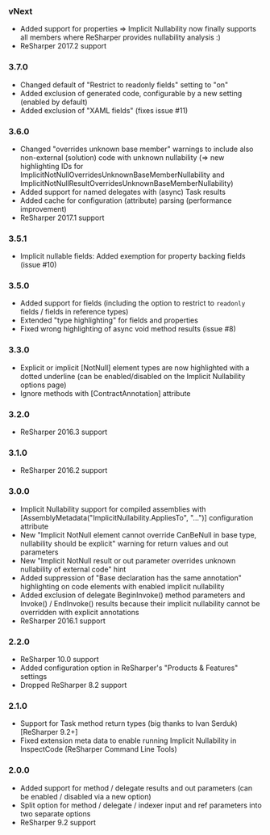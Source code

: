 ### vNext ###
- Added support for properties => Implicit Nullability now finally supports all members where ReSharper provides nullability analysis :)
- ReSharper 2017.2 support

### 3.7.0 ###
- Changed default of "Restrict to readonly fields" setting to "on"
- Added exclusion of generated code, configurable by a new setting (enabled by default)
- Added exclusion of "XAML fields" (fixes issue #11)

### 3.6.0 ###
- Changed "overrides unknown base member" warnings to include also non-external (solution) code with unknown nullability (=> new highlighting IDs for ImplicitNotNullOverridesUnknownBaseMemberNullability and ImplicitNotNullResultOverridesUnknownBaseMemberNullability)
- Added support for named delegates with (async) Task<T> results
- Added cache for configuration (attribute) parsing (performance improvement)
- ReSharper 2017.1 support

### 3.5.1 ###
- Implicit nullable fields: Added exemption for property backing fields (issue #10)

### 3.5.0 ###
- Added support for fields (including the option to restrict to `readonly` fields / fields in reference types)
- Extended "type highlighting" for fields and properties
- Fixed wrong highlighting of async void method results (issue #8)

### 3.3.0 ###
- Explicit or implicit [NotNull] element types are now highlighted with a dotted underline (can be enabled/disabled on the Implicit Nullability options page)
- Ignore methods with [ContractAnnotation] attribute

### 3.2.0 ###
- ReSharper 2016.3 support

### 3.1.0 ###
- ReSharper 2016.2 support

### 3.0.0 ###
- Implicit Nullability support for compiled assemblies with [AssemblyMetadata("ImplicitNullability.AppliesTo", "...")] configuration attribute
- New "Implicit NotNull element cannot override CanBeNull in base type, nullability should be explicit" warning for return values and out parameters
- New "Implicit NotNull result or out parameter overrides unknown nullability of external code" hint
- Added suppression of "Base declaration has the same annotation" highlighting on code elements with enabled implicit nullability
- Added exclusion of delegate BeginInvoke() method parameters and Invoke() / EndInvoke() results because their implicit nullability cannot be overridden with explicit annotations
- ReSharper 2016.1 support

### 2.2.0 ###
- ReSharper 10.0 support
- Added configuration option in ReSharper's "Products & Features" settings
- Dropped ReSharper 8.2 support

### 2.1.0 ###
- Support for Task<T> method return types (big thanks to Ivan Serduk) [ReSharper 9.2+]
- Fixed extension meta data to enable running Implicit Nullability in InspectCode (ReSharper Command Line Tools)

### 2.0.0 ###
- Added support for method / delegate results and out parameters (can be enabled / disabled via a new option)
- Split option for method / delegate / indexer input and ref parameters into two separate options
- ReSharper 9.2 support
